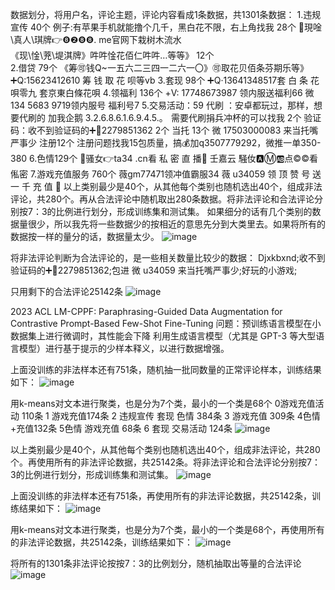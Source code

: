 数据划分，将用户名，评论主题，评论内容看成1条数据，共1301条数据：
1.违规宣传   40个
例子:有苹果手机就能撸个几千，黑白花不限，右上角找我     28个
🌹現唫\真人\琪牌👉❽❷❽❽. me官网下栽树木流水      
《现\惍\茺\堤淇牌》吽吽惍花佰仁吽吽…等等》        12个      
2.借贷   79个
《筹🉑️钱Q~一五六二三四一二六一〇》🉑️取花贝佰条芬期乐等》
➕Q:15623412610 筹 钱 取 花 呗等vb
3.套现   98个
➕Q·13641348517套 白 条 花 唄零九    套京東白條花唄
4.领福利  136个
+V: 17748673987 领内服送福利66
微 134 5683 9719领内服号 福利号7
5.交易活动：59
代刷  ：安卓都玩过，那样，想要代刷的 加我企鹅 3.2.6.8.6.1.6.9.4.5.。‏ ‍‏    需要代刷捐兵冲杯的可以找我   2个
验证码：收不到验证码的➕🐧2279851362     2个
当托 13个   微 17503000083 来当托嘴严事少
注册12个  注册问题找我15包质量，搞💰加q3507779292，微推一单350-380
6.色情129个
🌹骚女👉ta34 .cn看 私 密 直 播🌹 壬嘉云
騒㚢🅰️Ⓜ️🆎点©©看俬密
7.游戏充值服务 760个
薇gm77471领冲值霸服34
薇 u34059 领 顶 赞 号 送 一 千 充 值 🧧
以上类别最少是40个，从其他每个类别也随机选出40个，组成非法评论，共280个。再从合法评论中随机取出280条数据。将非法评论和合法评论分别按7：3的比例进行划分，形成训练集和测试集。
如果细分的话有几个类别的数据量很少，所以我先将一些数据少的按相近的意思先分到大类里去。如果将所有的数据按一样的量分的话，数据量太少。
![image](https://github.com/Cyber-Security-Team/Privacy-Regulations/assets/86655336/2cde11e3-091a-4d3f-a4ee-c0a146417c55)

将非法评论判断为合法评论的，是一些相关数量比较少的数据：
Djxkbxnd;收不到验证码的➕🐧2279851362;包进         微 u34059 来当托嘴严事少;好玩的小游戏;

只用剩下的合法评论25142条
![image](https://github.com/Cyber-Security-Team/Privacy-Regulations/assets/86655336/7ba1ad4b-efac-444f-8b36-acb7238cc153)


2023 ACL LM-CPPF: Paraphrasing-Guided Data Augmentation for Contrastive Prompt-Based Few-Shot Fine-Tuning
问题：预训练语言模型在小数据集上进行微调时，其性能会下降
利用生成语言模型（尤其是 GPT-3 等大型语言模型）进行基于提示的少样本释义，以进行数据增强。

上面没训练的非法样本还有751条，随机抽一批同数量的正常评论样本，训练结果如下：
![image](https://github.com/Cyber-Security-Team/Privacy-Regulations/assets/86655336/998a9c00-cbe6-4212-b894-0ecfd126198b)

用k-means对文本进行聚类，也是分为7个类，最小的一个类是68个
0游戏充值活动 110条    1 游戏充值174条  2 违规宣传 套现 色情 384条  3 游戏充值 309条  4色情+充值132条   5色情 游戏充值 68条   6 套现 交易活动 124条
![image](https://github.com/Cyber-Security-Team/Privacy-Regulations/assets/86655336/a1c4b96e-38d6-4b90-a411-e3d6b1a69c84)

以上类别最少是40个，从其他每个类别也随机选出40个，组成非法评论，共280个。再使用所有的非法评论数据，共25142条。将非法评论和合法评论分别按7：3的比例进行划分，形成训练集和测试集。
![image](https://github.com/Cyber-Security-Team/Privacy-Regulations/assets/86655336/3c55955f-d193-4074-85e1-69ddafb620a0)

上面没训练的非法样本还有751条，再使用所有的非法评论数据，共25142条，训练结果如下：
![image](https://github.com/Cyber-Security-Team/Privacy-Regulations/assets/86655336/5425367e-afd5-47ca-b994-6bcbbc5b91a3)

用k-means对文本进行聚类，也是分为7个类，最小的一个类是68个，再使用所有的非法评论数据，共25142条，训练结果如下：
![image](https://github.com/Cyber-Security-Team/Privacy-Regulations/assets/86655336/92003fc3-dbfd-4879-82c2-4d0d42913451)

将所有的1301条非法评论按按7：3的比例划分，随机抽取出等量的合法评论
![image](https://github.com/Cyber-Security-Team/Privacy-Regulations/assets/86655336/ab708f88-e669-4d28-984e-35356c099d64)

